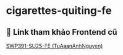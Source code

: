 # cigarettes-quiting-fe

## 🔗 Link tham khảo Frontend cũ

[SWP391-SU25-FE (TuAaanAnhNguyen)](https://github.com/TuaaanAnhNguyen/SWP391-SU25-FE)
